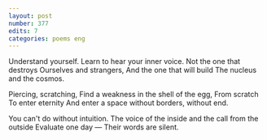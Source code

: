 ```yaml
---
layout: post
number: 377
edits: 7
categories: poems eng
---
```


Understand yourself.
Learn to hear your inner voice.
Not the one that destroys 
Ourselves and strangers,
And the one that will build 
The nucleus and the cosmos.

Piercing, scratching, Find a weakness in the shell of the egg,
From scratch 
To enter eternity
And enter a space without borders, without end.

You can't do without intuition.
The voice of the inside and the call from the outside
Evaluate one day —
Their words are silent.
